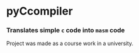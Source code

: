 # pyCcompiler
### Translates simple `c` code into `masm` code

Project was made as a course work in a university.
